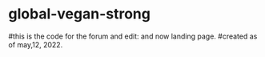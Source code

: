 # global-vegan-strong 
#this is the code for the forum and edit: and now landing page. 
#created as of may,12, 2022.
